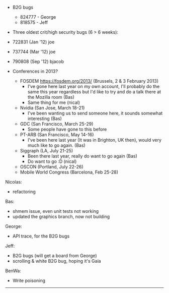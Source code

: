 * B2G bugs
   * 824777 - George
   * 818575 - Jeff
* Three oldest crit/high security bugs (6 > 6 weeks):
* 722831 (Jan '12) joe
* 737744 (Mar '12) joe
* 790808 (Sep '12) bjacob



* Conferences in 2013?
   * FOSDEM https://fosdem.org/2013/ (Brussels, 2 & 3 February 2013)
      * I've  gone here last year on my own account, I'll probably do the same this  year regardless but I'd like to try and do a talk there at the Mozilla  room (Bas)
      * Same thing for me (nical)
   * Nvidia (San Jose, March 18-21)
      * I've been wanting us to send someone here, it sounds somewhat interesting (Bas)
   * GDC (San Francisco, March 25-29)
      * Some people have gone to this before
   * PT-ARB (San Francisco, May 14-16)
      * I've been here last year (It was in Brighton, UK then), would very much like to go again. (Bas)
   * Siggraph (LA, July 21-25)
      * Been there last year, really do want to go again (Bas)
      * Do want to go :D (nical)
   * OSCON (Portland, July 22-26)
   * Mobile World Congress (Barcelona, Feb 25-28)

Nicolas:
* refactoring

Bas:
* shmem issue, even unit tests not working
* updated the graphics branch, now not building

George:
* API trace, for the B2G bugs

Jeff:
* B2G bugs (will get a board from George)
* scrolling & white B2G bug, hoping it's Gaia

BenWa:
* Write poisoning

________________


